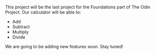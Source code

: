 This project will be the last project for the Foundations part of The Odin Project.
Our calculator will be able to:
- Add
- Subtract
- Multiply
- Divide

We are going to be adding new features soon. Stay tuned!
